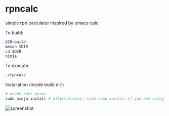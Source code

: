 # rpncalc

simple rpn calculator inspired by emacs calc

To build:
```sh
DIR=build
meson $DIR
cd $DIR
ninja
```
To execute:
```sh
./rpncalc
```
Installation (inside build dir):
```sh
# needs root perms
sudo ninja install # alternatively: sudo samu install if you are using samurai
```
![screenshot](https://user-images.githubusercontent.com/26441684/152613858-7ac34fb0-496f-4716-a4ba-044a7f21d6c1.png)
